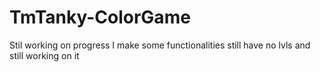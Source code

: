 # TmTanky-ColorGame

Stil working on progress I make some functionalities still have no lvls and still working on it
